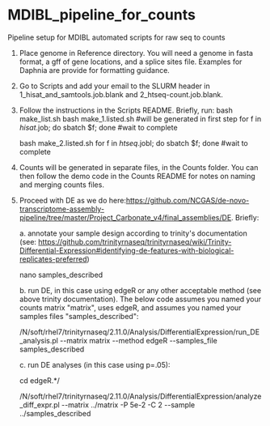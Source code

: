 # MDIBL_pipeline_for_counts
Pipeline setup for MDIBL automated scripts for raw seq to counts 

1. Place genome in Reference directory.  You will need a genome in fasta format, a gff of gene locations, and a splice sites file.  Examples for Daphnia are provide for formatting guidance.

2. Go to Scripts and add your email to the SLURM header in 1_hisat_and_samtools.job.blank and 2_htseq-count.job.blank.

3. Follow the instructions in the Scripts README.  Briefly, run:
   bash make_list.sh
   bash make_1.listed.sh #will be generated in first step
   for f in *hisat*.job; do sbatch $f; done
   #wait to complete

   bash make_2.listed.sh
   for f in *htseq*.jobl; do sbatch $f; done
   #wait to complete

4. Counts will be generated in separate files, in the Counts folder.  You can then follow the demo code in the Counts README for notes on naming and merging counts files.

5. Proceed with DE as we do here:https://github.com/NCGAS/de-novo-transcriptome-assembly-pipeline/tree/master/Project_Carbonate_v4/final_assemblies/DE.  Briefly:

    a. annotate your sample design according to trinity's documentation (see: https://github.com/trinityrnaseq/trinityrnaseq/wiki/Trinity-Differential-Expression#identifying-de-features-with-biological-replicates-preferred)

    nano samples_described

    b. run DE, in this case using edgeR or any other acceptable method (see above trinity documentation).  The below code assumes you named your counts matrix "matrix", uses edgeR, and assumes you named your samples files "samples_described":

    /N/soft/rhel7/trinityrnaseq/2.11.0/Analysis/DifferentialExpression/run_DE_analysis.pl --matrix matrix --method edgeR --samples_file samples_described

    c. run DE analyses (in this case using p=.05):

    cd edgeR.*/ 

    /N/soft/rhel7/trinityrnaseq/2.11.0/Analysis/DifferentialExpression/analyze_diff_expr.pl --matrix ../matrix -P 5e-2 -C 2 --sample ../samples_described
